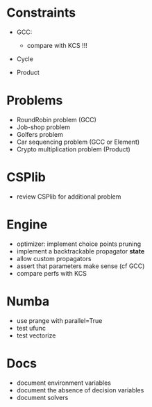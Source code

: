 # Constraints
- GCC:
  - compare with KCS !!!
  
- Cycle
- Product

# Problems
- RoundRobin problem (GCC)
- Job-shop problem 
- Golfers problem
- Car sequencing problem (GCC or Element)
- Crypto multiplication problem (Product)

# CSPlib
- review CSPlib for additional problem

# Engine
- optimizer: implement choice points pruning
- implement a backtrackable propagator __state__
- allow custom propagators
- assert that parameters make sense (cf GCC)
- compare perfs with KCS

# Numba
- use prange with parallel=True
- test ufunc
- test vectorize

# Docs
- document environment variables
- document the absence of decision variables
- document solvers